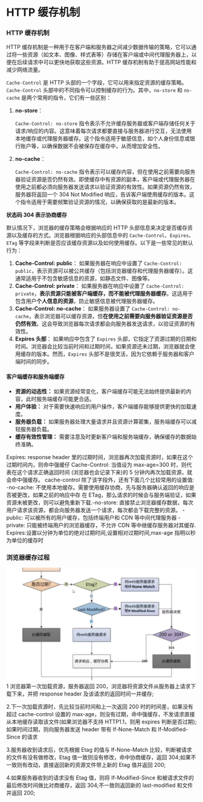 # HTTP 缓存机制

### HTTP 缓存机制

HTTP 缓存机制是一种用于在客户端和服务器之间减少数据传输的策略，它可以通过将一些资源（如文本、图像、样式表等）存储在客户端或中间代理服务器上，以便在后续请求中可以更快地获取这些资源。HTTP 缓存机制有助于提高网站性能和减少网络流量。

`Cache-Control` 是 HTTP 头部的一个字段，它可以用来指定资源的缓存策略。`Cache-Control` 头部中的不同指令可以控制缓存的行为。其中，`no-store` 和 `no-cache` 是两个常用的指令，它们有一些区别：

1. **no-store**：

   `Cache-Control: no-store` 指令表示不允许缓存服务器或客户端存储任何关于请求/响应的内容。这意味着每次请求都要直接与服务器进行交互，无法使用本地缓存或代理服务器缓存。这个指令适用于敏感信息，如个人身份信息或银行账户等，以确保数据不会被保存在缓存中，从而增加安全性。

2. **no-cache**：

   `Cache-Control: no-cache` 指令表示可以缓存内容，但在使用之前需要向服务器验证资源是否仍然有效。即使缓存中有资源的副本，客户端或代理服务器在使用之前都必须向服务器发送请求以验证资源的有效性。如果资源仍然有效，服务器将返回一个 304 Not Modified 响应，告诉客户端使用缓存的版本。这个指令适用于需要频繁验证资源的情况，以确保获取的是最新的版本。

**状态码 304 表示协商缓存**

默认情况下，浏览器的缓存策略会根据响应的 HTTP 头部信息来决定是否缓存资源以及缓存的方式。浏览器根据响应的头部信息中的 `Cache-Control`、`Expires`、`ETag` 等字段来判断是否应该缓存资源以及如何使用缓存。以下是一些常见的默认行为：

1. **Cache-Control: public**： 如果服务器在响应中设置了 `Cache-Control: public`，表示资源可以被公共缓存（包括浏览器缓存和代理服务器缓存）。这通常适用于不包含敏感信息的资源，如静态文件、图像等。
2. **Cache-Control: private**： 如果服务器在响应中设置了 `Cache-Control: private`，**表示资源只能被客户端缓存，而不能被代理服务器缓存**。这适用于包含用户**个人信息的资源**，防止敏感信息被代理服务器缓存。
3. **Cache-Control: no-cache**： 如果服务器设置了 `Cache-Control: no-cache`，表示浏览器可以缓存资源，但**在使用之前需要向服务器验证资源是否仍然有效**。这会导致浏览器每次请求都会向服务器发送请求，以验证资源的有效性。
4. **Expires 头部**： 如果响应中包含了 `Expires` 头部，它指定了资源过期的日期和时间。浏览器会比较当前时间和过期时间，如果资源还未过期，浏览器就会使用缓存的版本。然而，`Expires` 头部不是很灵活，因为它依赖于服务器和客户端时间的同步。

#### 客户端缓存和服务端缓存

- **资源的动态性：** 如果资源经常变化，客户端缓存可能无法始终提供最新的内容，此时服务端缓存可能更合适。
- **用户体验：** 对于需要快速响应的用户操作，客户端缓存能够提供更快的加载速度。
- **服务器负载：** 如果服务器处理大量请求并且资源计算密集，服务端缓存可以减轻服务器负载。
- **缓存有效性管理：** 需要注意及时更新客户端和服务端缓存，确保缓存的数据始终准确。

Expires: response header 里的过期时间，浏览器再次加载资源时，如果在这个过期时间内，则命中强缓仔 Cache-Control: 当值设为 max-age=300 时，则代表在这个请求正确返回时间 (浏览器也会记录下来)的 5 分钟内再次加载资源，就会命中强缓存。
cache-control 除了该字段外，还有下面几个比较常用的设置值:
-no-cache: 不使用本地缓存。需要使用缓存协商，先与服务器确认返回的响应是否被更改，如果之前的响应中存
在 ETag，那么请求的时候会与服务端验证，如果资源未被更改，则可以避免重新下载.-no-store: 直接禁止浏览器缓存数据，每次用户请求该资源，都会向服务器发送一个请求，每次都会下载完整的资源。
-public: 可以被所有的用户缓存，包括终端用户和 CDN 等中间代理服务器
-private: 只能被终端用户的浏览器缓存，不允许 CDN 等中继缓存服务器对其缓存.
Expires:设置以分钟为单位的绝对过期时间,设置相对过期时间,max-age 指明以秒为单位的缓存时

### 浏览器缓存过程

![缓存过程](./1693034257366.png)
1 浏览器第一次加载资源，服务器返回 200，浏览器将资源文件从服务器上请求下载下来，并把 response header 及该请求的返回时间一并缓存;

2.下一次加载资源时，先比较当前时间和上一次返回 200 时的时间差，如果没有超过 cache-control 设置的 max-age，则没有过期，命中强缓存，不发请求直接从本地缓存读取该文件(如果浏览器不支持 HTTP1.1，则用 expires 判断是否过期);如果时间过期，则向服务器发送 header 带有 lf-None-Match 和 lf-Modified-Since 的请求

3.服务器收到请求后，优先根据 Etag 的值与 lf-None-Match 比较，判断被请求的文件有没有做修改，Etag 值一致则没有修改，命中协商缓存，返回 304;如果不一致则有改动，直接返回新的资源文件带上新的 Etag 值并返回 200;

4.如果服务器收到的请求没有 Etag 值，则将 If-Modified-Since 和被请求文件的最后修改时间做比对商缓存，返回 304;不一致则返回新的 last-modified 和文件并返回 200;
